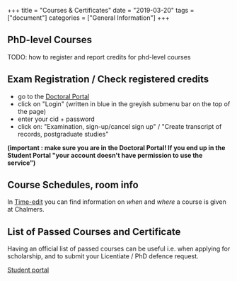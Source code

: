 +++
title = "Courses & Certificates"
date  = "2019-03-20"
tags = ["document"]
categories = ["General Information"]
+++

## PhD-level Courses

TODO: how to register and report credits for phd-level courses


## Exam Registration / Check registered credits 

- go to the [Doctoral Portal](https://student.portal.chalmers.se/doctoralportal/handbook/Doctoral%20degree%20certificate/Pages/default.aspx)
- click on "Login" (written in blue in the greyish submenu bar on the top of the page)
- enter your cid + password 
- click on: "Examination, sign-up/cancel sign up" / "Create transcript of records, postgraduate studies" 

**(important : make sure you are in the Doctoral Portal! If you end up in the Student Portal "your account doesn't have permission to use the service")**


## Course Schedules, room info
In [Time-edit](https://se.timeedit.net/web/chalmers/db1/public/##) you can find information on *when* and *where* a course is given at Chalmers.


## List of Passed Courses and Certificate

Having an official list of passed courses can be useful i.e. when applying for scholarship, and to submit your Licentiate / PhD defence request.

[Student portal](https://student.portal.chalmers.se/en/chalmersstudies/Pages/services.aspx)

